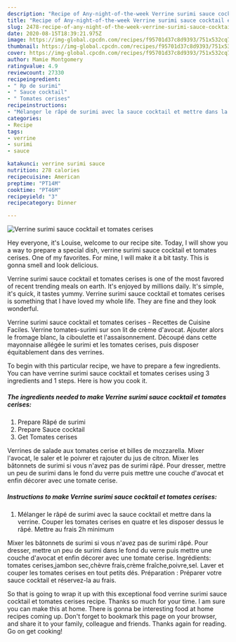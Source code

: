 ```yaml
---
description: "Recipe of Any-night-of-the-week Verrine surimi sauce cocktail et tomates cerises"
title: "Recipe of Any-night-of-the-week Verrine surimi sauce cocktail et tomates cerises"
slug: 2478-recipe-of-any-night-of-the-week-verrine-surimi-sauce-cocktail-et-tomates-cerises
date: 2020-08-15T18:39:21.975Z
image: https://img-global.cpcdn.com/recipes/f95701d37c8d9393/751x532cq70/verrine-surimi-sauce-cocktail-et-tomates-cerises-photo-principale-de-la-recette.jpg
thumbnail: https://img-global.cpcdn.com/recipes/f95701d37c8d9393/751x532cq70/verrine-surimi-sauce-cocktail-et-tomates-cerises-photo-principale-de-la-recette.jpg
cover: https://img-global.cpcdn.com/recipes/f95701d37c8d9393/751x532cq70/verrine-surimi-sauce-cocktail-et-tomates-cerises-photo-principale-de-la-recette.jpg
author: Mamie Montgomery
ratingvalue: 4.9
reviewcount: 27330
recipeingredient:
- " Rp de surimi"
- " Sauce cocktail"
- " Tomates cerises"
recipeinstructions:
- "Mélanger le râpé de surimi avec la sauce cocktail et mettre dans la verrine. Couper les tomates cerises en quatre et les disposer dessus le râpé. Mettre au frais 2h minimum"
categories:
- Recipe
tags:
- verrine
- surimi
- sauce

katakunci: verrine surimi sauce 
nutrition: 278 calories
recipecuisine: American
preptime: "PT14M"
cooktime: "PT46M"
recipeyield: "3"
recipecategory: Dinner

---
```



![Verrine surimi sauce cocktail et tomates cerises](https://img-global.cpcdn.com/recipes/f95701d37c8d9393/751x532cq70/verrine-surimi-sauce-cocktail-et-tomates-cerises-photo-principale-de-la-recette.jpg)

Hey everyone, it's Louise, welcome to our recipe site. Today, I will show you a way to prepare a special dish, verrine surimi sauce cocktail et tomates cerises. One of my favorites. For mine, I will make it a bit tasty. This is gonna smell and look delicious.

Verrine surimi sauce cocktail et tomates cerises is one of the most favored of recent trending meals on earth. It's enjoyed by millions daily. It's simple, it's quick, it tastes yummy. Verrine surimi sauce cocktail et tomates cerises is something that I have loved my whole life. They are fine and they look wonderful.

Verrine surimi sauce cocktail et tomates cerises - Recettes de Cuisine Faciles. Verrine tomates-surimi sur son lit de crème d&#39;avocat. Ajouter alors le fromage blanc, la ciboulette et l&#39;assaisonnement. Découpé dans cette mayonnaise allégée le surimi et les tomates cerises, puis disposer équitablement dans des verrines.


To begin with this particular recipe, we have to prepare a few ingredients. You can have verrine surimi sauce cocktail et tomates cerises using 3 ingredients and 1 steps. Here is how you cook it.

<!--inarticleads1-->

##### The ingredients needed to make Verrine surimi sauce cocktail et tomates cerises:

1. Prepare  Râpé de surimi
1. Prepare  Sauce cocktail
1. Get  Tomates cerises


Verrines de salade aux tomates cerise et billes de mozzarella. Mixer l&#39;avocat, le saler et le poivrer et rajouter du jus de citron. Mixer les bâtonnets de surimi si vous n&#39;avez pas de surimi râpé. Pour dresser, mettre un peu de surimi dans le fond du verre puis mettre une couche d&#39;avocat et enfin décorer avec une tomate cerise. 

<!--inarticleads2-->

##### Instructions to make Verrine surimi sauce cocktail et tomates cerises:

1. Mélanger le râpé de surimi avec la sauce cocktail et mettre dans la verrine. Couper les tomates cerises en quatre et les disposer dessus le râpé. Mettre au frais 2h minimum


Mixer les bâtonnets de surimi si vous n&#39;avez pas de surimi râpé. Pour dresser, mettre un peu de surimi dans le fond du verre puis mettre une couche d&#39;avocat et enfin décorer avec une tomate cerise. Ingrédients: tomates cerises,jambon sec,chèvre frais,crème fraîche,poivre,sel. Laver et couper les tomates cerises en tout petits dés. Préparation : Préparer votre sauce cocktail et réservez-la au frais. 

So that is going to wrap it up with this exceptional food verrine surimi sauce cocktail et tomates cerises recipe. Thanks so much for your time. I am sure you can make this at home. There is gonna be interesting food at home recipes coming up. Don't forget to bookmark this page on your browser, and share it to your family, colleague and friends. Thanks again for reading. Go on get cooking!
